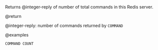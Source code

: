 Returns @integer-reply of number of total commands in this Redis server.

@return

@integer-reply: number of commands returned by `COMMAND`

@examples

```cli
COMMAND COUNT
```
